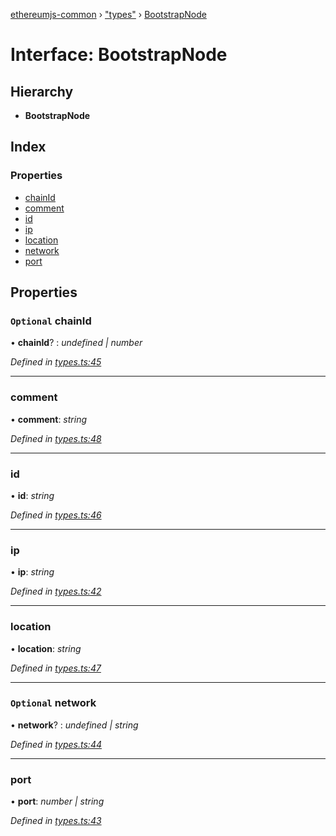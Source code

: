 [ethereumjs-common](../README.md) › ["types"](../modules/_types_.md) › [BootstrapNode](_types_.bootstrapnode.md)

# Interface: BootstrapNode

## Hierarchy

* **BootstrapNode**

## Index

### Properties

* [chainId](_types_.bootstrapnode.md#optional-chainid)
* [comment](_types_.bootstrapnode.md#comment)
* [id](_types_.bootstrapnode.md#id)
* [ip](_types_.bootstrapnode.md#ip)
* [location](_types_.bootstrapnode.md#location)
* [network](_types_.bootstrapnode.md#optional-network)
* [port](_types_.bootstrapnode.md#port)

## Properties

### `Optional` chainId

• **chainId**? : *undefined | number*

*Defined in [types.ts:45](https://github.com/ethereumjs/ethereumjs-vm/blob/master/packages/common/src/types.ts#L45)*

___

###  comment

• **comment**: *string*

*Defined in [types.ts:48](https://github.com/ethereumjs/ethereumjs-vm/blob/master/packages/common/src/types.ts#L48)*

___

###  id

• **id**: *string*

*Defined in [types.ts:46](https://github.com/ethereumjs/ethereumjs-vm/blob/master/packages/common/src/types.ts#L46)*

___

###  ip

• **ip**: *string*

*Defined in [types.ts:42](https://github.com/ethereumjs/ethereumjs-vm/blob/master/packages/common/src/types.ts#L42)*

___

###  location

• **location**: *string*

*Defined in [types.ts:47](https://github.com/ethereumjs/ethereumjs-vm/blob/master/packages/common/src/types.ts#L47)*

___

### `Optional` network

• **network**? : *undefined | string*

*Defined in [types.ts:44](https://github.com/ethereumjs/ethereumjs-vm/blob/master/packages/common/src/types.ts#L44)*

___

###  port

• **port**: *number | string*

*Defined in [types.ts:43](https://github.com/ethereumjs/ethereumjs-vm/blob/master/packages/common/src/types.ts#L43)*
